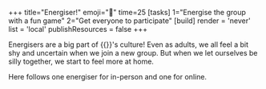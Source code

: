 +++
title="Energiser!"
emoji="🔋"
time=25
[tasks]
    1="Energise the group with a fun game"
    2="Get everyone to participate"
[build]
  render = 'never'
  list = 'local'
  publishResources = false
+++

Energisers are a big part of {{<our-name>}}'s culture! Even as adults, we all feel a bit shy and uncertain when we join a new group. But when we let ourselves be silly together, we start to feel more at home.

Here follows one energiser for in-person and one for online.

